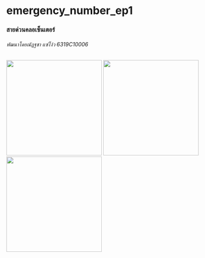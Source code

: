 # emergency_number_ep1
### สายด่วนคลอเซ็นเตอร์
###### พัฒนาโดยณัฎฐชา แซ่โง้ว 6319C10006
<img src="https://i.ibb.co/ydzPL09/Screenshot-1656844195.png" width="250"> <img src="https://i.ibb.co/BVJRkrs/Screenshot-1656843506.png" width="250"> <img src="https://i.ibb.co/VwhnwbJ/Screenshot-1656844075.png" width="250">
